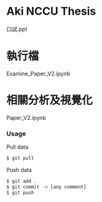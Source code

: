# Aki NCCU Thesis
口試.ppt

# 執行檔
Examine_Paper_V2.ipynb

# 相關分析及視覺化
Paper_V2.ipynb

### Usage
Pull data
```bash
$ git pull
```
Push data
```bash
$ git add .
$ git commit -m [any comment]
$ git push
```
